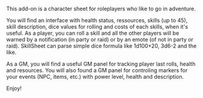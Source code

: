 This add-on is a character sheet for roleplayers who like to go in adventure.

You will find an interface with health status, ressources, skills (up to 45), skill description, dice values for rolling and costs of each skills, when it's useful. As a player, you can roll a skill and all the other players will be warned by a notification (in party or raid) or by an emote (of not in party or raid). SkillSheet can parse simple dice formula like 1d100+20, 3d6-2 and the like.

As a GM, you will find a useful GM panel for tracking player last rolls, health and resources.
You will also found a GM panel for controling markers for your events (NPC, items, etc.) with power level, health and description.

Enjoy!
